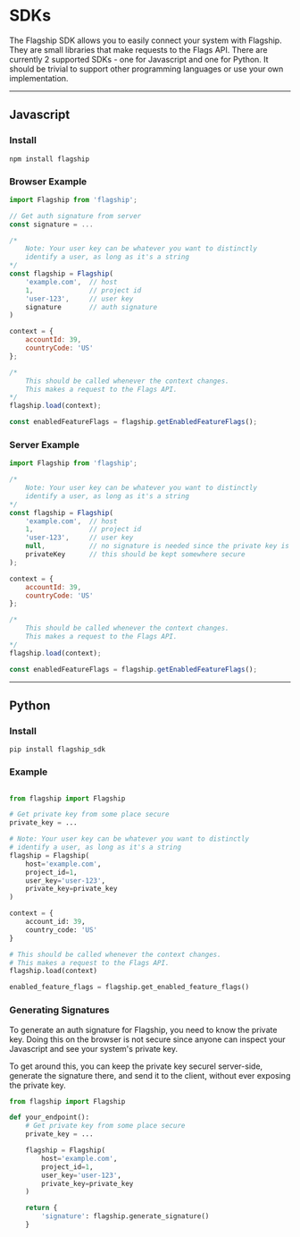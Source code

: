 # SDKs

<p>
    The Flagship SDK allows you to easily connect your system with Flagship. They are small libraries that make
    requests to the Flags API. There are currently 2 supported SDKs - one for Javascript and one for Python. It should
    be trivial to support other programming languages or use your own implementation.
</p>

<hr>

## Javascript

### Install

```shell
npm install flagship
```

### Browser Example

```js
import Flagship from 'flagship';

// Get auth signature from server
const signature = ...

/*
    Note: Your user key can be whatever you want to distinctly
    identify a user, as long as it's a string
*/
const flagship = Flagship(
    'example.com',  // host
    1,              // project id
    'user-123',     // user key
    signature       // auth signature
)

context = {
    accountId: 39,
    countryCode: 'US'
};

/*
    This should be called whenever the context changes.
    This makes a request to the Flags API.
*/
flagship.load(context);

const enabledFeatureFlags = flagship.getEnabledFeatureFlags();
```

### Server Example

```javascript
import Flagship from 'flagship';

/*
    Note: Your user key can be whatever you want to distinctly
    identify a user, as long as it's a string
*/
const flagship = Flagship(
    'example.com',  // host
    1,              // project id
    'user-123',     // user key
    null,           // no signature is needed since the private key is given below
    privateKey      // this should be kept somewhere secure
);

context = {
    accountId: 39,
    countryCode: 'US'
};

/*
    This should be called whenever the context changes.
    This makes a request to the Flags API.
*/
flagship.load(context);

const enabledFeatureFlags = flagship.getEnabledFeatureFlags();
```

<hr>

## Python

### Install

```shell
pip install flagship_sdk
```

### Example

```python

from flagship import Flagship

# Get private key from some place secure
private_key = ...

# Note: Your user key can be whatever you want to distinctly
# identify a user, as long as it's a string
flagship = Flagship(
    host='example.com',
    project_id=1,
    user_key='user-123',
    private_key=private_key
)

context = {
    account_id: 39,
    country_code: 'US'
}

# This should be called whenever the context changes.
# This makes a request to the Flags API.
flagship.load(context)

enabled_feature_flags = flagship.get_enabled_feature_flags()
```

### Generating Signatures

To generate an auth signature for Flagship, you need to know the private key.
Doing this on the browser is not secure since anyone can inspect your Javascript and see your system's private key.

To get around this, you can keep the private key securel server-side, generate the signature there, and send it to the client, without ever exposing the private key.
```python
from flagship import Flagship

def your_endpoint():
    # Get private key from some place secure
    private_key = ...

    flagship = Flagship(
        host='example.com',
        project_id=1,
        user_key='user-123',
        private_key=private_key
    )

    return {
        'signature': flagship.generate_signature()
    }
```
